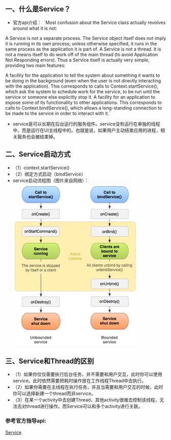 ## 一、什么是Service？
 * 官方api介绍：
  `Most confusion about the Service class actually revolves around what it is not:

A Service is not a separate process. The Service object itself does not imply it is running in its own process; unless otherwise specified, it runs in the same process as the application it is part of.
A Service is not a thread. It is not a means itself to do work off of the main thread (to avoid Application Not Responding errors).
Thus a Service itself is actually very simple, providing two main features:

A facility for the application to tell the system about something it wants to be doing in the background (even when the user is not directly interacting with the application). This corresponds to calls to Context.startService(), which ask the system to schedule work for the service, to be run until the service or someone else explicitly stop it.
A facility for an application to expose some of its functionality to other applications. This corresponds to calls to Context.bindService(), which allows a long-standing connection to be made to the service in order to interact with it.`<br/>
 * service是可以长期在后台运行的服务组件。service没有运行在单独的线程中，而是运行在UI主线程中的。也就是说，如果用户主动结束应用的进程，相关服务也会被结束掉。<br/>
## 二、Service启动方式
 * （1）context.startService()<br/>
 * （2）绑定方式启动（bindService）<br/>
 * service启动流程图（图片来自网络）：<br/>
  ![service启动流程图](https://github.com/ronindong/Android_InterView_Tips/blob/master/image/service_start_flow.png)<br/>
  
## 三、Service和Thread的区别
 * （1）如果你仅仅需要执行后台任务，并不需要和用户交互，此时你可以使用service。此时依然需要把耗时操作放在工作线程Thread中去执行。<br/>
 * （2）如果你需要在主线程在执行任务，并且当需要和用户交互的时候，此时你可以选择新建一个thread而非service。<br/>
 * （3）在某一个activity中去创建Thread，其他activity很难去控制该线程，无法去对thread进行操作。而Service可以和多个activity进行关联。


### 参考官方指导api:
[Service](https://developer.android.com/reference/android/app/Service.html)<br/>

